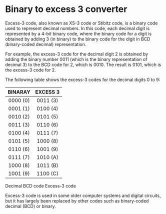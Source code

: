 # Binary to excess 3 converter

Excess-3 code, also known as XS-3 code or Stibitz code, is a binary code used to represent decimal numbers. In this code, each decimal digit is represented by a 4-bit binary code, where the binary code for a digit is obtained by adding 3 (in binary) to the binary code for the digit in BCD (binary-coded decimal) representation.

For example, the excess-3 code for the decimal digit 2 is obtained by adding the binary number 0011 (which is the binary representation of decimal 3) to the BCD code for 2, which is 0010. The result is 0101, which is the excess-3 code for 2.

The following table shows the excess-3 codes for the decimal digits 0 to 9:

| BINARAY | EXCESS 3 |
| :---: | :---: |
| 0000 (0) | 0011 (3) |
| 0001 (1) | 0100 (4) |
| 0010 (2) | 0101 (5) |
| 0011 (3) | 0110 (6) |
| 0100 (4) | 0111 (7) |
| 0101 (5) | 1000 (8) |
| 0110 (6) | 1001 (9) |
| 0111 (7) | 1010 (A) |
| 1000 (8) | 1011 (B) |
| 1001 (9) | 1100 (C) |


Decimal	BCD code	Excess-3 code

Excess-3 code is used in some older computer systems and digital circuits, but it has largely been replaced by other codes such as binary-coded decimal (BCD) or binary.
